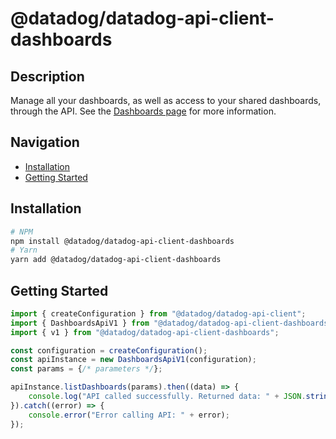 # @datadog/datadog-api-client-dashboards

## Description

Manage all your dashboards, as well as access to your shared dashboards, through the API. See the [Dashboards page](https://docs.datadoghq.com/dashboards/) for more information.

## Navigation

- [Installation](#installation)
- [Getting Started](#getting-started)

## Installation

```sh
# NPM
npm install @datadog/datadog-api-client-dashboards
# Yarn
yarn add @datadog/datadog-api-client-dashboards
```

## Getting Started
```ts
import { createConfiguration } from "@datadog/datadog-api-client";
import { DashboardsApiV1 } from "@datadog/datadog-api-client-dashboards";
import { v1 } from "@datadog/datadog-api-client-dashboards";

const configuration = createConfiguration();
const apiInstance = new DashboardsApiV1(configuration);
const params = {/* parameters */};

apiInstance.listDashboards(params).then((data) => {
    console.log("API called successfully. Returned data: " + JSON.stringify(data));
}).catch((error) => {
    console.error("Error calling API: " + error);
});
```